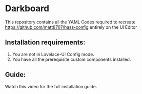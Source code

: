 # Darkboard
This repository contains all the YAML Codes required to recreate https://github.com/matt8707/hass-config entirely on the UI Editor

## Installation requirements:
1. You are not in Lovelace-UI Config mode.
2. You have all the prerequisite custom components installed.

## Guide:

Watch this video for the full installation guide.
